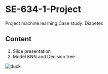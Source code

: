 # SE-634-1-Project
Project machine learning Case study: Diabetes 

## Content
1. Slide presentation
2. Model KNN and Decision tree

![duck](https://cdn-icons-png.flaticon.com/128/9867/9867908.png)

